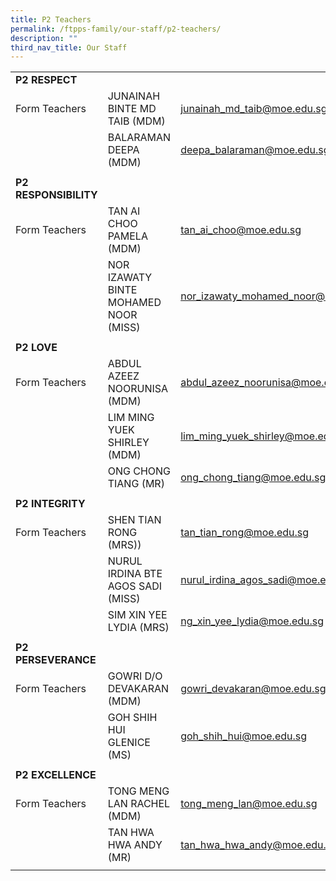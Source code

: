 ```yaml
---
title: P2 Teachers
permalink: /ftpps-family/our-staff/p2-teachers/
description: ""
third_nav_title: Our Staff
---
```

|  |  |  |
|---|---|---|
|  **P2 RESPECT** |  |  |
|  Form Teachers |  JUNAINAH BINTE MD TAIB (MDM) |  [junainah_md_taib@moe.edu.sg](mailto:junainah_md_taib@moe.edu.sg) |
|   |  BALARAMAN DEEPA (MDM) |  [deepa_balaraman@moe.edu.sg](mailto:deepa_balaraman@moe.edu.sg) |
|  |  |  |
|  **P2 RESPONSIBILITY** |  |  |
|  Form Teachers |  TAN AI CHOO PAMELA (MDM) |  [tan_ai_choo@moe.edu.sg](mailto:tan_ai_choo@moe.edu.sg) |
|  |  NOR IZAWATY BINTE MOHAMED NOOR (MISS)  |  [nor_izawaty_mohamed_noor@moe.edu.sg](mailto:nor_izawaty_mohamed_noor@moe.edu.sg) |
|  |  |  |
|  **P2 LOVE** |  |  |
|  Form Teachers |  ABDUL AZEEZ NOORUNISA (MDM) |  [abdul_azeez_noorunisa@moe.edu.sg](mailto:abdul_azeez_noorunisa@moe.edu.sg) |
|  |  LIM MING YUEK SHIRLEY (MDM) |  [lim_ming_yuek_shirley@moe.edu.sg](mailto:lim_ming_yuek_shirley@moe.edu.sg) |
|  |  ONG CHONG TIANG (MR)  |  [ong_chong_tiang@moe.edu.sg](mailto:ong_chong_tiang@moe.edu.sg) |
|  |  |  |
|  **P2 INTEGRITY**  |   |   |
|  Form Teachers |  SHEN TIAN RONG (MRS)) |  [tan_tian_rong@moe.edu.sg](mailto:tan_tian_rong@moe.edu.sg) |
|   |  NURUL IRDINA BTE AGOS SADI (MISS) |  [nurul_irdina_agos_sadi@moe.edu.sg](mailto:nurul_irdina_agos_sadi@moe.edu.sg) |
|   |  SIM XIN YEE LYDIA (MRS)  |  [ng_xin_yee_lydia@moe.edu.sg](mailto:ng_xin_yee_lydia@moe.edu.sg) |
|   |   |   |
|  **P2 PERSEVERANCE** |   |   |
|  Form Teachers  |  GOWRI D/O DEVAKARAN (MDM) |  [gowri_devakaran@moe.edu.sg](mailto:gowri_devakaran@moe.edu.sg) |
|   |  GOH SHIH HUI GLENICE (MS)  |  [goh_shih_hui@moe.edu.sg](mailto:goh_shih_hui@moe.edu.sg) |
|   |   |   |
|  **P2 EXCELLENCE** |   |   |
|  Form Teachers  |  TONG MENG LAN RACHEL (MDM) |  [tong_meng_lan@moe.edu.sg](mailto:tong_meng_lan@moe.edu.sg) |
|   |  TAN HWA HWA ANDY (MR)  |  [tan_hwa_hwa_andy@moe.edu.sg](mailto:tan_hwa_hwa_andy@moe.edu.sg) |
|   |   |   |